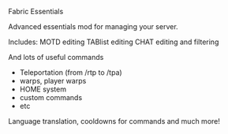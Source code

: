 Fabric Essentials

Advanced essentials mod for managing your server.

Includes:
 MOTD editing
 TABlist editing
 CHAT editing and filtering

And lots of useful commands
 - Teleportation (from /rtp to /tpa)
 - warps, player warps
 - HOME system
 - custom commands
 - etc

Language translation, cooldowns for commands and much more!
